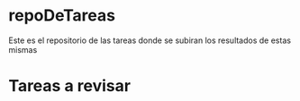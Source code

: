 # repoDeTareas
Este es el repositorio de las tareas donde se subiran los resultados de estas mismas

# Tareas a revisar
